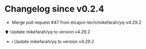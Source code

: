 # Changelog since v0.2.4
- Merge pull request #47 from elcajon-tech/mikefarah/yq-v4.29.2

⬆️ Update mikefarah/yq to version v4.29.2 
- ℹ️ Update mikefarah/yq to version v4.29.2 
